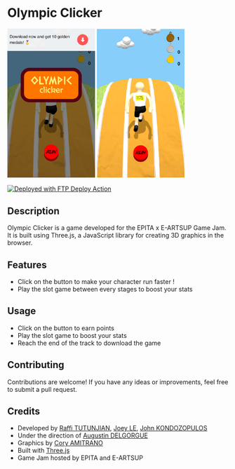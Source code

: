 # Olympic Clicker
<img src="screenshot1.jpg" width="200"> <img src="screenshot2.jpg" width="200">

[<img alt="Deployed with FTP Deploy Action" src="https://img.shields.io/badge/Deployed With-FTP DEPLOY ACTION-%3CCOLOR%3E?style=for-the-badge&color=2b9348">](https://github.com/SamKirkland/FTP-Deploy-Action)

## Description
Olympic Clicker is a game developed for the EPITA x E-ARTSUP Game Jam. It is built using Three.js, a JavaScript library for creating 3D graphics in the browser.

## Features
- Click on the button to make your character run faster !
- Play the slot game between every stages to boost your stats

## Usage
- Click on the button to earn points
- Play the slot game to boost your stats
- Reach the end of the track to download the game

## Contributing
Contributions are welcome! If you have any ideas or improvements, feel free to submit a pull request.

## Credits
- Developed by [Raffi TUTUNJIAN](https://github.com/RaffiTutun01), [Joey LE](https://github.com/Dynistrios), [John KONDOZOPULOS](https://github.com/JohnKondo)
- Under the direction of [Augustin DELGORGUE](https://github.com/II-Vinos-II)
- Graphics by [Cory AMITRANO](https://www.artstation.com/cimetia)
- Built with [Three.js](https://threejs.org/)
- Game Jam hosted by EPITA and E-ARTSUP
